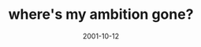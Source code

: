---
layout: base.njk
title : 'where&#39;s my ambition gone?' 
view_title : 'where&#39;s my ambition gone?' 
year : '2001' 
date : '2001-10-12' 
img_file : '/drawing/whereambition2.png' 
html_file : 'wheresmyambition' 
next_html : 'computersknow.html' 
year_order : '226' 
permalink : "title/{{html_file}}.html"
---